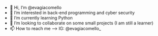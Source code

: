 - 👋 Hi, I’m @evagiacomello
- 👀 I’m interested in back-end programming and cyber security
- 🌱 I’m currently learning Python
- 💞️ I’m looking to collaborate on some small projects (I am still a learner)
- 📫 How to reach me --> IG: @evagiacomello_

<!---
evagiacomello/evagiacomello is a ✨ special ✨ repository because its `README.md` (this file) appears on your GitHub profile.
You can click the Preview link to take a look at your changes.
--->
